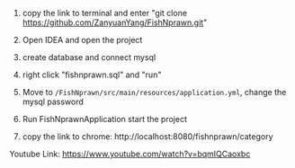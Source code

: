 1. copy the link to terminal and enter "git clone https://github.com/ZanyuanYang/FishNprawn.git"

2. Open IDEA and open the project

3. create database and connect mysql

4. right click "fishnprawn.sql" and "run"

5. Move to `/FishNprawn/src/main/resources/application.yml`, change the mysql password

6. Run FishNprawnApplication start the project

7. copy the link to chrome: http://localhost:8080/fishnprawn/category


Youtube Link: https://www.youtube.com/watch?v=bqmIQCaoxbc
